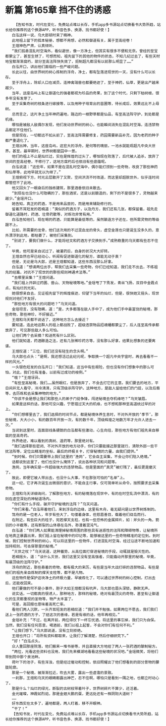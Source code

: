 # 新篇 第165章 挡不住的诱惑
        【告知书友，时代在变化，免费站点难以长存，手机app多书源站点切换看书大势所趋，站长给你推荐的这个换源APP，听书音色多、换源、找书都好使！】
       白泓这样一说，乌大郎顿时来了精神。
       此地祖上留下的孤本秘册，想都不用想，必然和御道有关，属于至高经卷！
       王煊神色严肃，认真倾听。
       “我们孤悬混乱时空海外，看似避世，像一方净土，但其实有很多不便和无奈。曾经的至宝都蒙尘了，甚至生锈了，可想而知，祖先留下的其他的物件的状态，不知几纪过去了，有些天材地宝都渐渐腐朽，部分至高法阵快失效了，扼制超凡都没有以前那么明显了……”
       白泓开口，讲出他们面临的一些严峻问题。
       长此以往，由世界树的树心炼制的浮舟，净土，都有坠落进现世的一天，没有什么可以长存。
       至于浮舟上，除却人口在减员，连神禽瑞兽也都要绝迹了，至于神药，仙草，更是出产越来越少。
       当年，这座岛屿上有让御道化的强者都视为珍品的奇果，到了这个时代，只剩下枯树根，很多年没有发芽了。
       至于采集奇树的枝条进行嫁接等，以及用种子培育出的苗圃等，待长成后，效果远比不上母树。
       总而言之，这片净土当年神药遍地，路边的一根野草都是仙品，有至高法阵守护，到处都是机缘。
       哪怕是被敌人敌偶尔发现，他们发动世界树的树心，也能瞬间消失在混乱时空海，连违禁物品都定不住他们。
       但是现在，一切都远不如从前了，至高法阵需要修复，药园需要新品补充，因为老药的种子都严重退化了。
       王煊出神，当年，这座岛屿，这宏大的浮舟，是何等的瑰丽，一池水就能观超凡中央大世界。甚至，最早期时，世界树都是园中一景。
       他们的祖上不止是灿烂过，实在是辉煌的过头了，哪怕现在败落了，后代被人追杀，放弃了世间的至高经卷，不修行了，这地方腐朽后也依旧有些底蕴呢。
       白泓说道：“这些年，如果不是在混乱时空海中，偶尔能打捞到一些奇物，改良了那些神药和仙草等，此地早就无以为继了。”
       王煊俯视下方，时光云层散开了又聚，空间洪流不时改道，而这里却超脱世外，似乎连时间都管控不了此地。
       他又回头了一眼身后的独栋建筑，那里酒香依旧未散去。
       “到现在也没什么可隐瞒的了，那些酒浆，还是以前酿造的，剩下的不是很多了，灵物越来越少。”金瑶开口。
       她告知，真正的药酒，不是用来品尝的，而是用来辅助修行的。
       留着齐耳短发的若楠道：“类似的药酒方子，以及丹方，我们还有几张，都保留着，祖先走御道化道路时，药酒、壮骨药散等，对练功非常有用。”
       白泓告知他们，现在喝的药酒，只能算是最低等的，虽然酿造方子还在，但所需灵物的等级跟不上。
       比如，所需要的龙骨，他们这次用的不过混血龙的骨头，虚空金莲也只是诞生没多久的，意外漂浮到此地，都枯萎了，被他们采集到。
       “别说了，要我们做什么，才能将经文和药酒方子交换到手。”成熟稳重的乌天都有些忍不住了。
       毕竟，他可是亲自试过了，被灌药后，自身的状况大大好转。
       王煊自然也早已经动心，听闻有促进御道化的秘方，谁能无动于衷？
       但是，无论是乌大郎，还是王煊都知道，这些东西没那么好拿。
       白泓道：“想请两位出手，帮我们去采集一些奇物，你们已经知道，我们走不出去，不练祖先的经篇，对抗不了现世的的那些规则神通术法等。”
       “去哪里采集？”王煊问道。
       “我们祖上开辟过药圃、兽山、天物秘境等地。”金瑶甩了下秀发，青丝飞扬，双目中金霞点点，有灿烂的光彩。
       她很想亲自去，见证祖先留下的辉煌痕迹，仰望下当年的灿烂，但是，很快她又摇头，现世规则对他们不友好。
       “那些地方有很大的问题吧？”乌天问道。
       金瑶坦言，没有隐瞒，道：“是，大多都落在敌人手中了，成为他们手中最富饶的秘境，那些奇物，那些神珍，不好接近。”
       王煊和乌天都不说话了，这种地方怎么去接近？
       要知道，连此地这群人的祖上都战败了，超级违禁物品招魂幡都蒙尘了，后人连至高传承都放弃了，可见那些敌人多么可怕。
       让他们两个去采摘？和送死有什么区别。
       他们就知道，药酒酿造之法，还有几张稀珍药方等，没有那么好拿，结果比想象的还要离谱。
       王煊叹道：“三位，我们还没有轻生的念头啊。”
       乌大郎也点头：“是啊，我还想活过此纪元呢，争取换一个超凡中央宇宙时，再去看看不一样的风光。”
       一头银色短发的白泓开口：“我们知道，这当中有些艰险，但也没有你们想象中的那么可怕，对此，我们也有准备，以前有过成功的桉例。”
       “哦？”王煊讶异。
       “有些至高秘境，我们……虽然眼红，但是放弃了，不会去打它的主意。我们要去的地方，平日间并无人看守，冷冷清清，只有顶级杀阵守护。这种地方，是敌人留给他们的门徒，以及后裔等，去历练和去采集神物的地方。”
       “你该不会是想让我们和那些人的弟子门徒争锋，闯进秘境去夺机缘吧？”乌天皱眉。
       如果是这样的话，那他可没兴趣，宁愿错过天大的机缘，也不想和那种至高道统过早的对上。
       “你们想哪里去了，我们选择的时间节点，都是秘境休养生息时，不对外开放的‘季节’。那些秘境，大大小小，有的数百年开放一次，有的数千年，顶级辉煌之地数万年才允许人进去一次。”
       当说到这里时，连面部线条硬朗的白泓都有些激动，心生向往，那些地方有他们祖先亲自移栽的至高奇药。
       外界绝迹，难以看到的真树、道药等，那里绝对有。
       “我们选择那些密闭、不对外开放的地方动手，你们只要能接近那里就行，清除外部一些干扰法阵等，定位出精准的坐标，最后的终极关卡，打穿秘境的力量，由我们提供。”
       “到时候，你们只需要带上我们这里的‘渔网’，它会自主采集，不会让你们陷入绝境。”
       话都说到这里了，他们也没什么掩饰了，说出各种状况和问题等。
       渔网，当年确实是一件超级强大的违禁物品，但是里面的“真灵”被打残了，最后更是磨灭了。
       故此，即便它被人带出去，也没什么大事，不在那张可怕的“名单”上。
       这一纪，它才再次诞生出微弱的意识，不能自主行事，仅可简单听从命令，按照要求去采集奇物。
       王煊和乌天详细询问，了解那些地方，有的秘境落在现世中，有的在时空乱流中漂流，有的则在虚空深处的神秘道场内。
       “你们有什么手段，破开守护秘境的法阵？”乌天问道。
       “你们来看。”白泓带着他们，来到浮岛的边缘，这里有木舟，毫无疑问是以世界树炼制的。
       驾舟的是一位老人，年岁有些大了，句偻着身体，但慈眉善目，载着他们绕岛而行。
       在附近，有些巨大的柱子，宛若撑天支柱，也有一些恐怖的金属碎片，如：斧头的一角，箭羽的小半截等，还有断裂的山体悬在岛外，弥漫着混沌气。
       白泓道：“你们两人如果能清理掉秘境周围的那些具有迷惑性的法阵和障碍物等，让秘境所在地真正暴露出来，我们祖上留在秘境中的印记等，能够被这里的一些奇物精准的定位到。到时候，我们控制世界树的树心，可以将这里的一些物件，打进混乱时空海，经过沿途不断地加速和加持规则，可击穿那里的秘境。”
       “灭世之杖？”乌天说道，这种蓄势，从高位面打穿进秘境的手段，动辄就是毁灭性的。
       若楠摇头，道：“谈什么灭世，我们这里又没有至高强者，只能撬动开那里的秘境，毕竟，有最顶级的法阵守护。”
       浮舟的附近，那些悬着的奇物，都有极大的来历，有些是当年大战打碎的违禁物品，有些是他们的祖先亲自炼制的撑天支柱等，都不是凡物。
       这些物件是保护这块净土的终极力量，早被炼化了，可以通过世界树的树心控制，打出去后，还能收回来。
       他们要做的可不是小事件，胆子大如王煊都没有吭声，乌大郎也眉头深锁，静默无声。
       说实话，一切都真的很诱人，那种地方，那样的秘境，绝对有最顶尖的奇物，甚至有让御道化的生灵都重视的圣物等，物产太丰富了。
       可是，高回报也意味着高死亡率。
       看他们两人沉默，一头齐耳短发的若楠叹道：“我们并不勉强，如果两位不愿去，我们我们送上一张药酒的方子，了结这次的善缘，若是有缘的话，他年再相见。”
       金瑶补充：“不过，在离开前，两位得饮下一杯忘忧酒，将这里的事忘掉，我们只为自保。当然，我们没有任何恶意，喝酒前，我们以祖上起誓，不会对你们有任何不利。”
       “让我们想下。”乌大郎说道，没有立刻拒绝。
       王煊也开口：“将所有资料都取来，让我们了解清楚，然后仔细研究下。”
       “好！”白泓点头。
       众人重回那座院落，他们搬来一堆书册等，并且直接大方地给了两人一张药酒的酿制秘方。
       “两位，光看这些资料也没用，我们先来模湖地看看这些秘境的状况吧。”金瑶微笑，将他们带到院中那个泉池畔。
       荷叶下的池子，有些浑浊，但是经过催动和控制，依旧照耀出了他们想看到的部分景物的朦胧轮廓。
       那是一个秘境，被渐渐拉近，吹去大雾，露出一些虚澹的景致。
       一刹那，王煊和乌天的眼睛都露出神芒，忍不住啊，哪怕只是看到一隅之地，也都立时动心了。
       那是什么？灿烂的绿光，断裂的古树杈带着叶子，世界树碎片不算少，还活着。
       金光璀璨，神霞如烈焰，那是金翅大鹏的蛋，更远处还有一株阴阳大道树？
       ……
       好东西实在太多了，遍地都是，两人盯着，移不开眼神。
       “干了！”
       【告知书友，时代在变化，免费站点难以长存，手机app多书源站点切换看书大势所趋，站长给你推荐的这个换源APP，听书音色多、换源、找书都好使！】